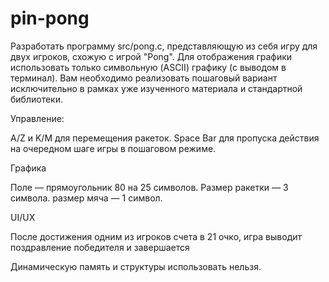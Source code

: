 # pin-pong
Разработать программу src/pong.c, представляющую из себя игру для двух
игроков, схожую с игрой "Pong". Для отображения графики использовать только символьную (ASCII)
графику (с выводом в терминал). Вам необходимо реализовать пошаговый вариант исключительно в рамках уже изученного материала и стандартной библиотеки.

Управление:

A/Z и K/M для перемещения ракеток.
Space Bar для пропуска действия на очередном шаге игры в пошаговом режиме.

Графика

Поле — прямоугольник 80 на 25 символов.
Размер ракетки — 3 символа.
размер мяча — 1 символ.

UI/UX

После достижения одним из игроков счета в 21 очко, игра выводит поздравление победителя и завершается

Динамическую память и структуры использовать нельзя.
